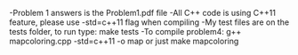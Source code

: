 -Problem 1 answers is the Problem1.pdf file
-All C++ code is using C++11 feature, please use -std=c++11 flag when compiling
-My test files are on the tests folder, to run type: make tests
-To compile problem4: g++ mapcoloring.cpp -std=c++11 -o map or just make mapcoloring